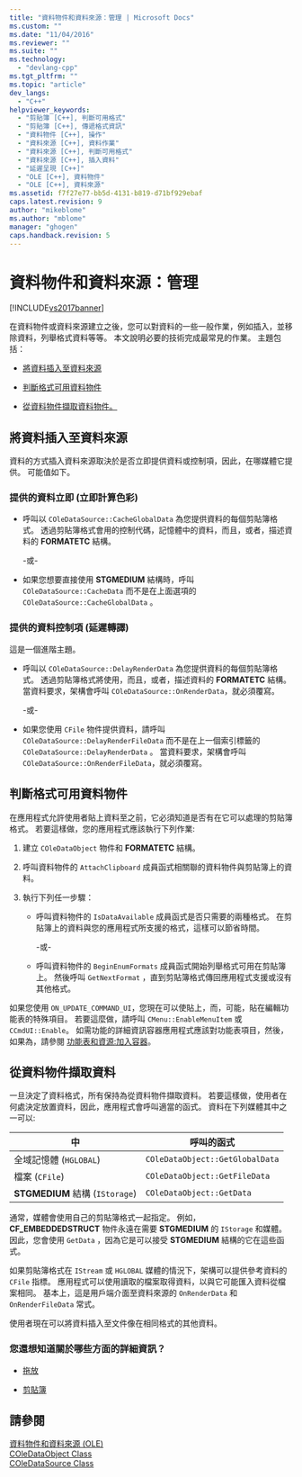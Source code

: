 ```yaml
---
title: "資料物件和資料來源：管理 | Microsoft Docs"
ms.custom: ""
ms.date: "11/04/2016"
ms.reviewer: ""
ms.suite: ""
ms.technology: 
  - "devlang-cpp"
ms.tgt_pltfrm: ""
ms.topic: "article"
dev_langs: 
  - "C++"
helpviewer_keywords: 
  - "剪貼簿 [C++], 判斷可用格式"
  - "剪貼簿 [C++], 傳遞格式資訊"
  - "資料物件 [C++], 操作"
  - "資料來源 [C++], 資料作業"
  - "資料來源 [C++], 判斷可用格式"
  - "資料來源 [C++], 插入資料"
  - "延遲呈現 [C++]"
  - "OLE [C++], 資料物件"
  - "OLE [C++], 資料來源"
ms.assetid: f7f27e77-bb5d-4131-b819-d71bf929ebaf
caps.latest.revision: 9
author: "mikeblome"
ms.author: "mblome"
manager: "ghogen"
caps.handback.revision: 5
---
```

# 資料物件和資料來源：管理
[!INCLUDE[vs2017banner](../assembler/inline/includes/vs2017banner.md)]

在資料物件或資料來源建立之後，您可以對資料的一些一般作業，例如插入，並移除資料，列舉格式資料等等。  本文說明必要的技術完成最常見的作業。  主題包括：  
  
-   [將資料插入至資料來源](#_core_inserting_data_into_a_data_source)  
  
-   [判斷格式可用資料物件](#_core_determining_the_formats_available_in_a_data_object)  
  
-   [從資料物件擷取資料物件。](#_core_retrieving_data_from_a_data_object)  
  
##  <a name="_core_inserting_data_into_a_data_source"></a> 將資料插入至資料來源  
 資料的方式插入資料來源取決於是否立即提供資料或控制項，因此，在哪媒體它提供。  可能值如下。  
  
### 提供的資料立即 \(立即計算色彩\)  
  
-   呼叫以 `COleDataSource::CacheGlobalData` 為您提供資料的每個剪貼簿格式。  透過剪貼簿格式會用的控制代碼，記憶體中的資料，而且，或者，描述資料的 **FORMATETC** 結構。  
  
     \-或\-  
  
-   如果您想要直接使用 **STGMEDIUM** 結構時，呼叫 `COleDataSource::CacheData` 而不是在上面選項的 `COleDataSource::CacheGlobalData` 。  
  
### 提供的資料控制項 \(延遲轉譯\)  
 這是一個進階主題。  
  
-   呼叫以 `COleDataSource::DelayRenderData` 為您提供資料的每個剪貼簿格式。  透過剪貼簿格式將使用，而且，或者，描述資料的 **FORMATETC** 結構。  當資料要求，架構會呼叫 `COleDataSource::OnRenderData`，就必須覆寫。  
  
     \-或\-  
  
-   如果您使用 `CFile` 物件提供資料，請呼叫 `COleDataSource::DelayRenderFileData` 而不是在上一個索引標籤的 `COleDataSource::DelayRenderData` 。  當資料要求，架構會呼叫 `COleDataSource::OnRenderFileData`，就必須覆寫。  
  
##  <a name="_core_determining_the_formats_available_in_a_data_object"></a> 判斷格式可用資料物件  
 在應用程式允許使用者貼上資料至之前，它必須知道是否有在它可以處理的剪貼簿格式。  若要這樣做，您的應用程式應該執行下列作業:  
  
1.  建立 `COleDataObject` 物件和 **FORMATETC** 結構。  
  
2.  呼叫資料物件的 `AttachClipboard` 成員函式相關聯的資料物件與剪貼簿上的資料。  
  
3.  執行下列任一步驟：  
  
    -   呼叫資料物件的 `IsDataAvailable` 成員函式是否只需要的兩種格式。  在剪貼簿上的資料與您的應用程式所支援的格式，這樣可以節省時間。  
  
         \-或\-  
  
    -   呼叫資料物件的 `BeginEnumFormats` 成員函式開始列舉格式可用在剪貼簿上。  然後呼叫 `GetNextFormat` ，直到剪貼簿格式傳回應用程式支援或沒有其他格式。  
  
 如果您使用 `ON_UPDATE_COMMAND_UI`，您現在可以使貼上，而，可能，貼在編輯功能表的特殊項目。  若要這麼做，請呼叫 `CMenu::EnableMenuItem` 或 `CCmdUI::Enable`。  如需功能的詳細資訊容器應用程式應該對功能表項目，然後，如果為，請參閱 [功能表和資源:加入容器](../mfc/menus-and-resources-container-additions.md)。  
  
##  <a name="_core_retrieving_data_from_a_data_object"></a> 從資料物件擷取資料  
 一旦決定了資料格式，所有保持為從資料物件擷取資料。  若要這樣做，使用者在何處決定放置資料，因此，應用程式會呼叫適當的函式。  資料在下列媒體其中之一可以:  
  
|中|呼叫的函式|  
|-------|-----------|  
|全域記憶體 \(`HGLOBAL`\)|`COleDataObject::GetGlobalData`|  
|檔案 \(`CFile`\)|`COleDataObject::GetFileData`|  
|**STGMEDIUM** 結構 \(`IStorage`\)|`COleDataObject::GetData`|  
  
 通常，媒體會使用自己的剪貼簿格式一起指定。  例如， **CF\_EMBEDDEDSTRUCT** 物件永遠在需要 **STGMEDIUM** 的 `IStorage` 和媒體。  因此，您會使用 `GetData` ，因為它是可以接受 **STGMEDIUM** 結構的它在這些函式。  
  
 如果剪貼簿格式在 `IStream` 或 `HGLOBAL` 媒體的情況下，架構可以提供參考資料的 `CFile` 指標。  應用程式可以使用讀取的檔案取得資料，以與它可能匯入資料從檔案相同。  基本上，這是用戶端介面至資料來源的 `OnRenderData` 和 `OnRenderFileData` 常式。  
  
 使用者現在可以將資料插入至文件像在相同格式的其他資料。  
  
### 您還想知道關於哪些方面的詳細資訊？  
  
-   [拖放](../mfc/drag-and-drop-ole.md)  
  
-   [剪貼簿](../mfc/clipboard.md)  
  
## 請參閱  
 [資料物件和資料來源 \(OLE\)](../mfc/data-objects-and-data-sources-ole.md)   
 [COleDataObject Class](../mfc/reference/coledataobject-class.md)   
 [COleDataSource Class](../mfc/reference/coledatasource-class.md)